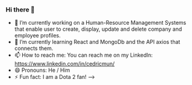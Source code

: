 ### Hi there 👋

- 🔭 I’m currently working on a Human-Resource Management Systems that enable user to create, display, update and delete company and employee profiles.  
- 🌱 I’m currently learning React and MongoDb and the API axios that connects them. 
- 📫 How to reach me: You can reach me on my LinkedIn: https://www.linkedin.com/in/cedricmun/
- 😄 Pronouns: He / Him 
- ⚡ Fun fact: I am a Dota 2 fan! 
-->
